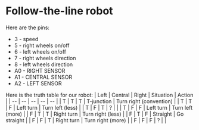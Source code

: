 # Follow-the-line robot

Here are the pins:
 - 3 - speed
-  5 - right wheels on/off
 - 6 - left wheels on/off
 - 7 - right wheels direction 
 - 8 - left wheels direction 
 - A0 - RIGHT SENSOR
 - A1 - CENTRAL SENSOR
 - A2 - LEFT SENSOR

Here is the truth table for our robot:
| Left | Central | Right | Situation | Action |
| -- | -- | -- | -- | -- |
| T | T | T | T-junction | Turn right (convention) |
| T | T | F | Left turn | Turn left (less) |
| T | F | T | ? | |
| T | F | F | Left turn | Turn left (more) |
| F | T | T | Right turn | Turn right (less) |
| F | T | F | Straight | Go straight |
| F | F | T | Right turn | Turn right (more) |
| F | F | F | ? | |

